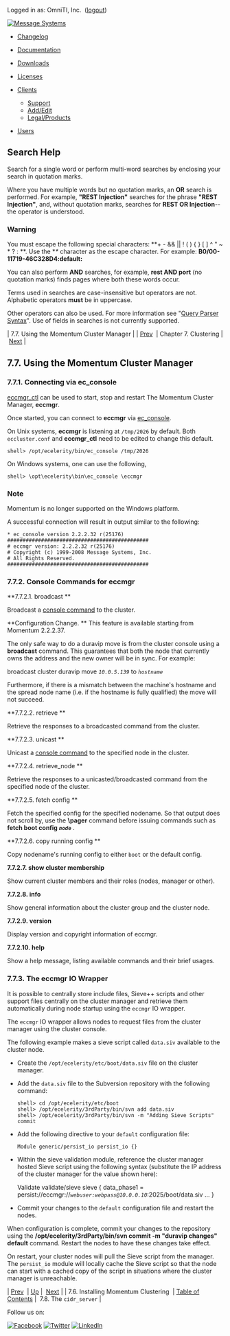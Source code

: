 Logged in as: OmniTI, Inc.  ([logout](https://support.messagesystems.com/logout.php))

[![Message Systems](https://support.messagesystems.com/images/ms-white205.png)](https://support.messagesystems.com/start.php) 

*   [Changelog](https://support.messagesystems.com/start.php?show=changelog)
*   [Documentation](https://support.messagesystems.com/docs/)
*   [Downloads](https://support.messagesystems.com/start.php)

*   [Licenses](https://support.messagesystems.com/license_summary.php)
*   <a href="">Clients</a>
    *   [Support](https://support.messagesystems.com/cs.php)
    *   [Add/Edit](https://support.messagesystems.com/edit_client.php)
    *   [Legal/Products](https://support.messagesystems.com/edit_products.php)
*   [Users](https://support.messagesystems.com/edit_customer.php)

## Search Help

Search for a single word or perform multi-word searches by enclosing your search in quotation marks.

Where you have multiple words but no quotation marks, an **OR** search is performed. For example, **"REST Injection"** searches for the phrase **"REST Injection"**, and, without quotation marks, searches for **REST OR Injection**--the operator is understood.

### Warning

You must escape the following special characters: **+ - && || ! ( ) { } [ ] ^ " ~ * ? : \**. Use the **\** character as the escape character. For example: **B0/00-11719-46C328D4\:default\:**

You can also perform **AND** searches, for example, **rest AND port** (no quotation marks) finds pages where both these words occur.

Terms used in searches are case-insensitive but operators are not. Alphabetic operators **must** be in uppercase.

Other operators can also be used. For more information see "[Query Parser Syntax](https://lucene.apache.org/core/old_versioned_docs/versions/3_0_0/queryparsersyntax.html)". Use of fields in searches is not currently supported.

| 7.7. Using the Momentum Cluster Manager |
| [Prev](cluster.installation.php)  | Chapter 7. Clustering |  [Next](cluster.cidr_server.php) |

## 7.7. Using the Momentum Cluster Manager

### 7.7.1. Connecting via ec_console

[eccmgr_ctl](executable.eccmgr_ctl.php "eccmgr_ctl") can be used to start, stop and restart The Momentum Cluster Manager, **eccmgr**.

Once started, you can connect to **eccmgr** via [ec_console](operations.console.php "4.1. The Momentum System Console").

On Unix systems, **eccmgr** is listening at `/tmp/2026` by default. Both `eccluster.conf` and **eccmgr_ctl** need to be edited to change this default.

`shell> /opt/ecelerity/bin/ec_console /tmp/2026`

On Windows systems, one can use the following,

`shell> \opt\ecelerity\bin\ec_console \eccmgr`
### Note

Momentum is no longer supported on the Windows platform.

A successful connection will result in output similar to the following:

```
* ec_console version 2.2.2.32 r(25176)
##############################################
# eccmgr version: 2.2.2.32 r(25176)
# Copyright (c) 1999-2008 Message Systems, Inc.
# All Rights Reserved.
##############################################
```

### 7.7.2. Console Commands for eccmgr

**7.7.2.1. broadcast **

Broadcast a [console command](operations.console-commands.php "4.2. Console Commands") to the cluster.

**Configuration Change. ** This feature is available starting from Momentum 2.2.2.37.

The only safe way to do a duravip move is from the cluster console using a **broadcast** command. This guarantees that both the node that currently owns the address and the new owner will be in sync. For example:

broadcast cluster duravip move *`10.0.5.139`* to *`hostname`*

Furthermore, if there is a mismatch between the machine's hostname and the spread node name (i.e. if the hostname is fully qualified) the move will not succeed.

**7.7.2.2. retrieve **

Retrieve the responses to a broadcasted command from the cluster.

**7.7.2.3. unicast  **

Unicast a [console command](operations.console-commands.php "4.2. Console Commands") to the specified node in the cluster.

**7.7.2.4. retrieve_node  **

Retrieve the responses to a unicasted/broadcasted command from the specified node of the cluster.

**7.7.2.5. fetch  config **

Fetch the specified config for the specified nodename. So that output does not scroll by, use the **\pager** command before issuing commands such as **fetch boot config *`node`*** .

**7.7.2.6. copy running config  **

Copy nodename's running config to either `boot` or the default config.

**7.7.2.7. show cluster membership**

Show current cluster members and their roles (nodes, manager or other).

**7.7.2.8. info**

Show general information about the cluster group and the cluster node.

**7.7.2.9. version**

Display version and copyright information of eccmgr.

**7.7.2.10. help**

Show a help message, listing available commands and their brief usages.

### 7.7.3. The eccmgr IO Wrapper

It is possible to centrally store include files, Sieve++ scripts and other support files centrally on the cluster manager and retrieve them automatically during node startup using the `eccmgr` IO wrapper.

The `eccmgr` IO wrapper allows nodes to request files from the cluster manager using the cluster console.

The following example makes a sieve script called `data.siv` available to the cluster node.

*   Create the `/opt/ecelerity/etc/boot/data.siv` file on the cluster manager.

*   Add the `data.siv` file to the Subversion repository with the following command:

    ```
    shell> cd /opt/ecelerity/etc/boot
    shell> /opt/ecelerity/3rdParty/bin/svn add data.siv
    shell> /opt/ecelerity/3rdParty/bin/svn -m "Adding Sieve Scripts" commit
    ```

*   Add the following directive to your `default` configuration file:

    `Module generic/persist_io persist_io {}`
*   Within the sieve validation module, reference the cluster manager hosted Sieve script using the following syntax (substitute the IP address of the cluster manager for the value shown here):

    Validate validate/sieve sieve  {
      data_phase1 = persist://eccmgr://*`webuser:webpass@10.0.0.10`*:2025/boot/data.siv
      ...
    }
*   Commit your changes to the `default` configuration file and restart the nodes.

When configuration is complete, commit your changes to the repository using the **/opt/ecelerity/3rdParty/bin/svn commit -m "duravip changes" default**                                     command. Restart the nodes to have these changes take effect.

On restart, your cluster nodes will pull the Sieve script from the manager. The `persist_io` module will locally cache the Sieve script so that the node can start with a cached copy of the script in situations where the cluster manager is unreachable.

| [Prev](cluster.installation.php)  | [Up](cluster.php) |  [Next](cluster.cidr_server.php) |
| 7.6. Installing Momentum Clustering  | [Table of Contents](index.php) |  7.8. The `cidr_server` |

Follow us on:

[![Facebook](https://support.messagesystems.com/images/icon-facebook.png)](http://www.facebook.com/messagesystems) [![Twitter](https://support.messagesystems.com/images/icon-twitter.png)](http://twitter.com/#!/MessageSystems) [![LinkedIn](https://support.messagesystems.com/images/icon-linkedin.png)](http://www.linkedin.com/company/message-systems)